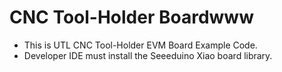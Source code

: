 # CNC Tool-Holder Boardwww
- This is UTL CNC Tool-Holder EVM Board Example Code.
- Developer IDE must install the Seeeduino Xiao board library.
